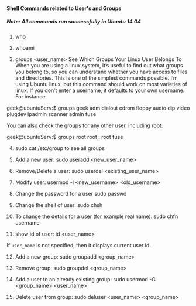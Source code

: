 #### Shell Commands related to User's and Groups
##### Note: All commands run successfully in Ubuntu 14.04

1. who

2. whoami

3. groups <user_name>
See Which Groups Your Linux User Belongs To
When you are using a linux system, it’s useful to find out what groups you belong to, so you can understand whether you have access to files and directories. This is one of the simplest commands possible. I’m using Ubuntu linux, but this command should work on most varieties of linux.
If you don’t enter a username, it defaults to your own username. For instance:

geek@ubuntuServ:$ groups
geek adm dialout cdrom floppy audio dip video plugdev lpadmin scanner admin fuse

You can also check the groups for any other user, including root:

geek@ubuntuServ:$ groups root
root : root fuse

4. sudo cat /etc/group to see all groups

5. Add a new user:
sudo useradd <new_user_name>

6. Remove/Delete a user:
sudo userdel <existing_user_name>

7. Modify user:
usermod -l <new_username> <old_username>

8. Change the password for a user
sudo passwd <username>

9. Change the shell of user:
sudo chsh <username>

10. To change the details for a user (for example real name):
sudo chfn username

11. show id of user:
id <user_name>

If `user_name` is not specified, then it displays current user id.

12. Add a new group:
sudo groupadd <group_name>

13. Remove group:
sudo groupdel <group_name>

14. Add a user to an already existing group:
sudo usermod -G <group_name> <user_name>

15. Delete user from group:
sudo deluser <user_name> <group_name>

